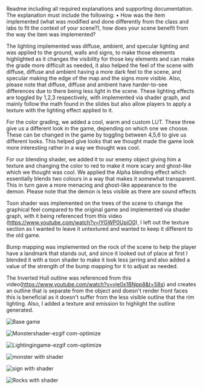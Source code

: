 Readme including all required explanations and supporting documentation. The
explanation must include the following:
▪ How was the item implemented (what was modified and done differently
from the class and labs to fit the context of your scene?), how does your
scene benefit from the way the item was implemented?


The lighting  implemented was diffuse, ambient, and specular lighting and was applied to the ground, walls and signs, to make those elements highlighted as it changes the visibility for those key elements and can make the grade more difficult as needed, it also helped the feel of the scene with diffuse, diffuse and ambient having a more dark feel to the scene, and specular making  the edge of the map and the signs more visible. Also, please note that diffuse, diffuse and ambient have harder-to-see differences due to there being less light in the scene. These lighting effects are toggled by 1,2,3 respectively, with implemented via shader graph, and mainly follow the math found in the slides but also allow players to apply a texture with the lighting effect applied to it.        


For the color grading, we added a cool, warm and custom LUT. These three give us a different look in the game, depending on which one we choose. These can be changed in the game by toggling between 4,5,6 to give us different looks. This helped give looks that we thought made the game look more interesting rather in a way we thought was cool.  

For our blending shader, we added it to our enemy object giving him a texture and changing the color to red to make it more scary and ghost-like which we thought was cool. We applied the Alpha blending effect which essentially blends two colours in a way that makes it somewhat transparent. This in turn gave a more menacing and ghost-like appearance to the demon. Please note that the demon is less visible as there are sound 
effects

Toon shader was implemented on the trees of the scene to change the graphical feel compared to the original game and implemented via shader graph, with it being referenced from this video (https://www.youtube.com/watch?v=lYGWP0UpiO0), I left out the texture section as I wanted to leave it untextured and wanted to keep it different to the old game.

Bump mapping was implemented on the rock of the scene to help the player have a landmark that stands out, and since it looked out of place at first I blended it with a toon shader to make it look less jarring and also added a value of the strength of the bump mapping for it to adjust as needed.

The Inverted Hull outline was referenced from this video(https://www.youtube.com/watch?v=vje0x1BNpp8&t=58s) and creates an outline that is separate from the object and doesn't render front faces this is beneficial as it doesn't suffer from the less visible outline that the rim lighting. Also, I added a texture and emission to highlight the outline generated.  

![Base game](https://github.com/user-attachments/assets/25751c0a-45f1-412a-bcb1-7b0a5647f4d3)

![Monstershader-ezgif com-optimize](https://github.com/user-attachments/assets/325bb0e6-57b0-40b8-86eb-82bdb832081a)

![Lightingingame-ezgif com-optimize](https://github.com/user-attachments/assets/0d4dc0e9-503e-48c9-b23f-ccc89fac1e26)

![monster with shader](https://github.com/user-attachments/assets/e867c59d-ebd1-4fca-9a81-eb6d378df2d4)

![sign with shader](https://github.com/user-attachments/assets/b7aa1ff0-751c-4a27-ab3a-465f68425a1e)

![Rocks with shader](https://github.com/user-attachments/assets/dafe8b9f-325c-4c85-b08c-4865137768be)



